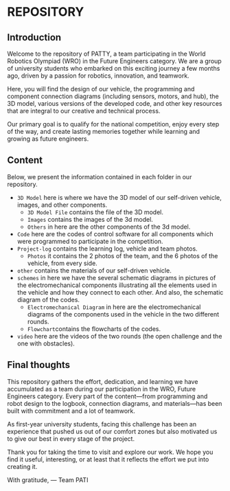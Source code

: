 REPOSITORY 
====


## Introduction

Welcome to the repository of PATTY, a team participating in the World Robotics Olympiad (WRO) in the Future Engineers category. We are a group of university students who embarked on this exciting journey a few months ago, driven by a passion for robotics, innovation, and teamwork.

Here, you will find the design of our vehicle, the programming and component connection diagrams (including sensors, motors, and hub), the 3D model, various versions of the developed code, and other key resources that are integral to our creative and technical process.

Our primary goal is to qualify for the national competition, enjoy every step of the way, and create lasting memories together while learning and growing as future engineers.


## Content

Below, we present the information contained in each folder in our repository.

* `3D Model` here is where we have the 3D model of our self-driven vehicle, images, and other components.
  - `3D Model File` contains the file of the 3D model.
  - `Images` contains the images of the 3d model.
  - `Others` in here are the other components of the 3d model.
* `Code` here are the codes of control software for all components which were programmed to participate in the competition.
* `Project-log` contains the learning log, vehicle and team photos.
  - `Photos` it contains the 2 photos of the team, and the 6 photos of the vehicle, from every side.
* `other` contains the materials of our self-driven vehicle.
* `schemes` in here we have the several schematic diagrams in pictures of the electromechanical components illustrating all the elements used in the vehicle and how they connect to each other. And also, the schematic diagram of the codes.
  - `Electromechanical Diagram` in here are the electromechanical diagrams of the components used in the vehicle in the two different rounds.
  - `Flowchart`contains the flowcharts of the codes.
* `video` here are the videos of the two rounds (the open challenge and the one with obstacles).




##  Final thoughts

This repository gathers the effort, dedication, and learning we have accumulated as a team during our participation in the WRO, Future Engineers category.
Every part of the content—from programming and robot design to the logbook, connection diagrams, and materials—has been built with commitment and a lot of teamwork.

As first-year university students, facing this challenge has been an experience that pushed us out of our comfort zones but also motivated us to give our best in every stage of the project.

Thank you for taking the time to visit and explore our work.
We hope you find it useful, interesting, or at least that it reflects the effort we put into creating it.

With gratitude,
— Team PATI

